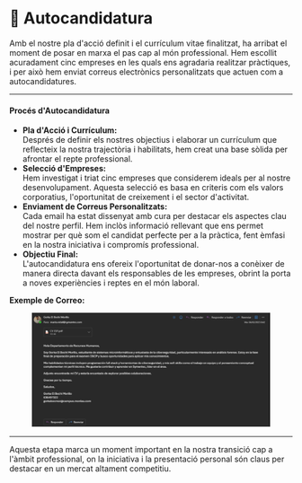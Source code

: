 # 🚀 Autocandidatura

Amb el nostre pla d'acció definit i el currículum vitae finalitzat, ha arribat el moment de posar en marxa el pas cap al món professional. Hem escollit acuradament cinc empreses en les quals ens agradaria realitzar pràctiques, i per això hem enviat correus electrònics personalitzats que actuen com a autocandidatures.

***

#### Procés d'Autocandidatura

* **Pla d'Acció i Currículum:**\
  Després de definir els nostres objectius i elaborar un currículum que reflecteix la nostra trajectòria i habilitats, hem creat una base sòlida per afrontar el repte professional.
* **Selecció d'Empreses:**\
  Hem investigat i triat cinc empreses que considerem ideals per al nostre desenvolupament. Aquesta selecció es basa en criteris com els valors corporatius, l'oportunitat de creixement i el sector d'activitat.
* **Enviament de Correus Personalitzats:**\
  Cada email ha estat dissenyat amb cura per destacar els aspectes clau del nostre perfil. Hem inclòs informació rellevant que ens permet mostrar per què som el candidat perfecte per a la pràctica, fent èmfasi en la nostra iniciativa i compromís professional.
* **Objectiu Final:**\
  L'autocandidatura ens ofereix l'oportunitat de donar-nos a conèixer de manera directa davant els responsables de les empreses, obrint la porta a noves experiències i reptes en el món laboral.

**Exemple de Correo:**

<figure><img src="../.gitbook/assets/image (14).png" alt=""><figcaption></figcaption></figure>

***

Aquesta etapa marca un moment important en la nostra transició cap a l'àmbit professional, on la iniciativa i la presentació personal són claus per destacar en un mercat altament competitiu.
